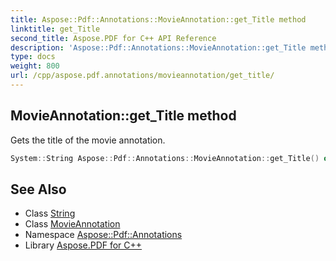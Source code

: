 ```yaml
---
title: Aspose::Pdf::Annotations::MovieAnnotation::get_Title method
linktitle: get_Title
second_title: Aspose.PDF for C++ API Reference
description: 'Aspose::Pdf::Annotations::MovieAnnotation::get_Title method. Gets the title of the movie annotation in C++.'
type: docs
weight: 800
url: /cpp/aspose.pdf.annotations/movieannotation/get_title/
---
```

## MovieAnnotation::get_Title method


Gets the title of the movie annotation.

```cpp
System::String Aspose::Pdf::Annotations::MovieAnnotation::get_Title() override
```

## See Also

* Class [String](../../../system/string/)
* Class [MovieAnnotation](../)
* Namespace [Aspose::Pdf::Annotations](../../)
* Library [Aspose.PDF for C++](../../../)
